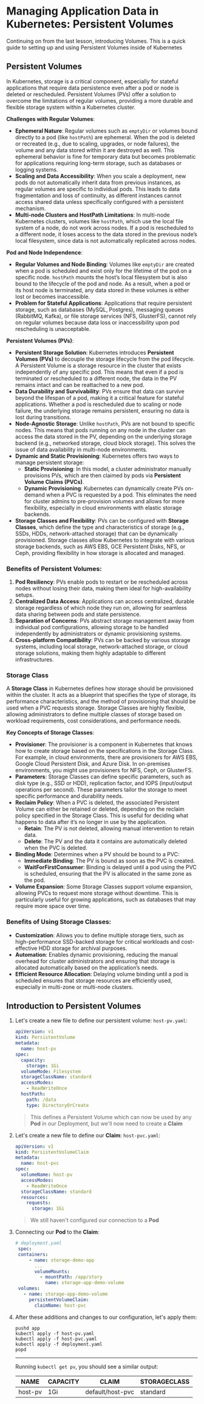 # Managing Application Data in Kubernetes: Persistent Volumes

Continuing on from the last lesson, introducing Volumes. This is a quick guide to setting up and using Persistent Volumes
inside of Kubernetes

## Persistent Volumes

In Kubernetes, storage is a critical component, especially for stateful applications that require data persistence even
after a pod or node is deleted or rescheduled. Persistent Volumes (PVs) offer a solution to overcome the limitations of
regular volumes, providing a more durable and flexible storage system within a Kubernetes cluster.

**Challenges with Regular Volumes**:

- **Ephemeral Nature**: Regular volumes such as `emptyDir` or volumes bound directly to a pod (like `hostPath`) are
  ephemeral. When the pod is deleted or recreated (e.g., due to scaling, upgrades, or node failures), the volume and any
  data stored within it are destroyed as well. This ephemeral behavior is fine for temporary data but becomes
  problematic for applications requiring long-term storage, such as databases or logging systems.
- **Scaling and Data Accessibility**: When you scale a deployment, new pods do not automatically inherit data from
  previous instances, as regular volumes are specific to individual pods. This leads to data fragmentation and loss of
  continuity, as different instances cannot access shared data unless specifically configured with a persistent
  mechanism.
- **Multi-node Clusters and HostPath Limitations**: In multi-node Kubernetes clusters, volumes like `hostPath`, which
  use the local file system of a node, do not work across nodes. If a pod is rescheduled to a different node, it loses
  access to the data stored in the previous node’s local filesystem, since data is not automatically replicated across
  nodes.

**Pod and Node Independence**:

- **Regular Volumes and Node Binding**: Volumes like `emptyDir` are created when a pod is scheduled and exist only for
  the lifetime of the pod on a specific node. `hostPath` mounts the host’s local filesystem but is also bound to the
  lifecycle of the pod and node. As a result, when a pod or its host node is terminated, any data stored in these
  volumes is either lost or becomes inaccessible.
- **Problem for Stateful Applications**: Applications that require persistent storage, such as databases (MySQL,
  Postgres), messaging queues (RabbitMQ, Kafka), or file storage services (NFS, GlusterFS), cannot rely on regular
  volumes because data loss or inaccessibility upon pod rescheduling is unacceptable.

**Persistent Volumes (PVs)**:

- **Persistent Storage Solution**: Kubernetes introduces **Persistent Volumes (PVs)** to decouple the storage lifecycle
  from the pod lifecycle. A Persistent Volume is a storage resource in the cluster that exists independently of any
  specific pod. This means that even if a pod is terminated or rescheduled to a different node, the data in the PV
  remains intact and can be reattached to a new pod.
- **Data Durability and Survivability**: PVs ensure that data can survive beyond the lifespan of a pod, making it a
  critical feature for stateful applications. Whether a pod is rescheduled due to scaling or node failure, the
  underlying storage remains persistent, ensuring no data is lost during transitions.
- **Node-Agnostic Storage**: Unlike `hostPath`, PVs are not bound to specific nodes. This means that pods running on any
  node in the cluster can access the data stored in the PV, depending on the underlying storage backend (e.g., networked
  storage, cloud block storage). This solves the issue of data availability in multi-node environments.
- **Dynamic and Static Provisioning**: Kubernetes offers two ways to manage persistent storage:
    - **Static Provisioning**: In this model, a cluster administrator manually provisions PVs, which are then claimed by
      pods via **Persistent Volume Claims (PVCs)**.
    - **Dynamic Provisioning**: Kubernetes can dynamically create PVs on-demand when a PVC is requested by a pod. This
      eliminates the need for cluster admins to pre-provision volumes and allows for more flexibility, especially in
      cloud environments with elastic storage backends.
- **Storage Classes and Flexibility**: PVs can be configured with **Storage Classes**, which define the type and
  characteristics of storage (e.g., SSDs, HDDs, network-attached storage) that can be dynamically provisioned. Storage
  classes allow Kubernetes to integrate with various storage backends, such as AWS EBS, GCE Persistent Disks, NFS, or
  Ceph, providing flexibility in how storage is allocated and managed.

### Benefits of Persistent Volumes:

1. **Pod Resiliency**: PVs enable pods to restart or be rescheduled across nodes without losing their data, making them
   ideal for high-availability setups.
2. **Centralized Data Access**: Applications can access centralized, durable storage regardless of which node they run
   on, allowing for seamless data sharing between pods and state persistence.
3. **Separation of Concerns**: PVs abstract storage management away from individual pod configurations, allowing storage
   to be handled independently by administrators or dynamic provisioning systems.
4. **Cross-platform Compatibility**: PVs can be backed by various storage systems, including local storage,
   network-attached storage, or cloud storage solutions, making them highly adaptable to different infrastructures.

### Storage Class

A **Storage Class** in Kubernetes defines how storage should be provisioned within the cluster. It acts as a blueprint
that specifies the type of storage, its performance characteristics, and the method of provisioning that should be used
when a PVC requests storage. Storage Classes are highly flexible, allowing administrators to define multiple classes of
storage based on workload requirements, cost considerations, and performance needs.

**Key Concepts of Storage Classes**:

- **Provisioner**: The provisioner is a component in Kubernetes that knows how to create storage based on the
  specifications in the Storage Class. For example, in cloud environments, there are provisioners for AWS EBS, Google
  Cloud Persistent Disk, and Azure Disk. In on-premises environments, you might use provisioners for NFS, Ceph, or
  GlusterFS.
- **Parameters**: Storage Classes can define specific parameters, such as disk type (e.g., SSD or HDD), replication
  factor, and IOPS (input/output operations per second). These parameters tailor the storage to meet specific
  performance and durability needs.
- **Reclaim Policy**: When a PVC is deleted, the associated Persistent Volume can either be retained or deleted,
  depending on the reclaim policy specified in the Storage Class. This is useful for deciding what happens to data after
  it’s no longer in use by the application.
    - **Retain**: The PV is not deleted, allowing manual intervention to retain data.
    - **Delete**: The PV and the data it contains are automatically deleted when the PVC is deleted.
- **Binding Mode**: Determines when a PV should be bound to a PVC:
    - **Immediate Binding**: The PV is bound as soon as the PVC is created.
    - **WaitForFirstConsumer**: Binding is delayed until a pod using the PVC is scheduled, ensuring that the PV is
      allocated in the same zone as the pod.
- **Volume Expansion**: Some Storage Classes support volume expansion, allowing PVCs to request more storage without
  downtime. This is particularly useful for growing applications, such as databases that may require more space over
  time.

### Benefits of Using Storage Classes:

- **Customization**: Allows you to define multiple storage tiers, such as high-performance SSD-backed storage for
  critical workloads and cost-effective HDD storage for archival purposes.
- **Automation**: Enables dynamic provisioning, reducing the manual overhead for cluster administrators and ensuring
  that storage is allocated automatically based on the application’s needs.
- **Efficient Resource Allocation**: Delaying volume binding until a pod is scheduled ensures that storage resources are
  efficiently used, especially in multi-zone or multi-node clusters.

## Introduction to Persistent Volumes

1. Let's create a new file to define our persistent volume: `host-pv.yaml`:

   ```yaml
   apiVersion: v1
   kind: PersistentVolume
   metadata:
     name: host-pv
   spec:
     capacity:
       storage: 1Gi
     volumeMode: Filesystem
     storageClassName: standard
     accessModes:
       - ReadWriteOnce
     hostPath:
       path: /data
       type: DirectoryOrCreate
   ```

   > This defines a Persistent Volume which can now be used by any **Pod** in our Deployment, but we'll
   > now need to create a **Claim**

2. Let's create a new file to define our **Claim**: `host-pvc.yaml`:

   ```yaml
   apiVersion: v1
   kind: PersistentVolumeClaim
   metadata:
     name: host-pvc
   spec:
     volumeName: host-pv
     accessModes:
       - ReadWriteOnce
     storageClassName: standard
     resources:
       requests:
         storage: 1Gi
   ```

   > We still haven't configured our connection to a **Pod**

3. Connecting our **Pod** to the **Claim**:

   ```yaml
   # deployment.yaml
    spec:
    containers:
        - name: storage-demo-app
          ...
          volumeMounts:
            - mountPath: /app/story
              name: storage-app-demo-volume
    volumes:
      - name: storage-app-demo-volume
        persistentVolumeClaim:
          claimName: host-pvc 
   ```

4. After these additions and changes to our configuration, let's apply them:

   ```shell
   pushd app
   kubectl apply -f host-pv.yaml
   kubectl apply -f host-pvc.yaml
   kubectl apply -f deployment.yaml
   popd
   ```

   ---

   Running `kubectl get pv`, you should see a similar output:

   | NAME    | CAPACITY | CLAIM                | STORAGECLASS |
   |---------|----------|----------------------|--------------|
   | host-pv | 1Gi      | default/host-pvc     | standard     |

